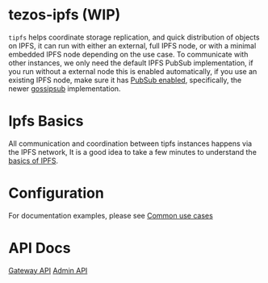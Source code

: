 # tezos-ipfs (WIP)

`tipfs` helps coordinate storage replication, and quick distribution of objects on IPFS,
it can run with either an external, full IPFS node, or with a minimal embedded IPFS node depending on the use case.
To communicate with other instances, we only need the default IPFS PubSub implementation, if you run without a
external node this is enabled automatically, if you use an existing IPFS node, make sure it has [PubSub enabled](https://docs.ipfs.io/how-to/configure-node/#pubsub),
specifically, the newer [gossipsub](https://github.com/libp2p/specs/tree/master/pubsub/gossipsub) implementation.

# Ipfs Basics
All communication and coordination between tipfs instances happens via the IPFS network, It is a good idea to take a few minutes
to understand the [basics of IPFS](./docs/ipfs_basics.md).

# Configuration
For documentation examples, please see [Common use cases](./docs/common_use.md)

# API Docs

[Gateway API](./docs/gateway.md)
[Admin API](./docs/admin.md)